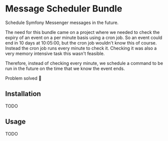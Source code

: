 # Message Scheduler Bundle

Schedule Symfony Messenger messages in the future.

The need for this bundle came on a project where we needed to check the expiry of an event on a per minute basis using
a cron job. So an event could end in 10 days at 10:05:00, but the cron job wouldn't know this of course. Instead the
cron job runs every minute to check it. Checking it was also a very memory intensive task this wasn't feasible.

Therefore, instead of checking every minute, we schedule a command to be run in the future on the time that we know the
event ends.

Problem solved 🎉

## Installation

TODO

## Usage

TODO
